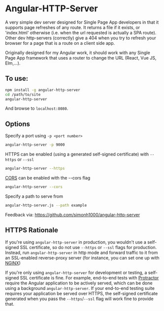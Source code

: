 # Angular-HTTP-Server

A very simple dev server designed for Single Page App developers in that it supports page refreshes of any route. It returns a file if it exists, or 'index.html' otherwise (i.e. when the url requested is actually a SPA route). Other dev http-servers (correctly) give a 404 when you try to refresh your browser for a page that is a route on a client side app.

Originally designed for my Angular work, it should work with any Single Page App framework that uses a router to change the URL (React, Vue JS, Elm,...).

## To use:

```sh
npm install -g angular-http-server
cd /path/to/site
angular-http-server
```

And browse to `localhost:8080`.

## Options

Specify a port using `-p <port number>`

```sh
angular-http-server -p 9000
```

HTTPS can be enabled (using a generated self-signed certificate) with `--https` or `--ssl`

```sh
angular-http-server --https
```

[CORS](https://developer.mozilla.org/en-US/docs/Web/HTTP/Access_control_CORS) can be enabled with the --cors flag

```sh
angular-http-server --cors
```

Specify a path to serve from 
```sh
angular-http-server.js --path example
```

Feedback via: https://github.com/simonh1000/angular-http-server

## HTTPS Rationale

If you're using `angular-http-server` in production, you wouldn't use a self-signed SSL certificate, so
do not use `--https` or `--ssl` flags for production. Instead, run `angular-http-server` in http mode
and forward traffic to it from an SSL-enabled reverse-proxy server (for instance, you can set one
up with [NGINX](https://www.nginx.com/resources/admin-guide/reverse-proxy/))

If you're only using `angular-http-server` for development or testing, a self-signed SSL certificate
is fine. For example, end-to-end tests with [Protractor](http://www.protractortest.org/) require the
Angular application to be actively served, which can be done using a background `angular-http-server`.
If your end-to-end testing suite requires your application be served over HTTPS, the self-signed
certificate generated when you pass the `--https`/`--ssl` flag will work fine to provide that.
